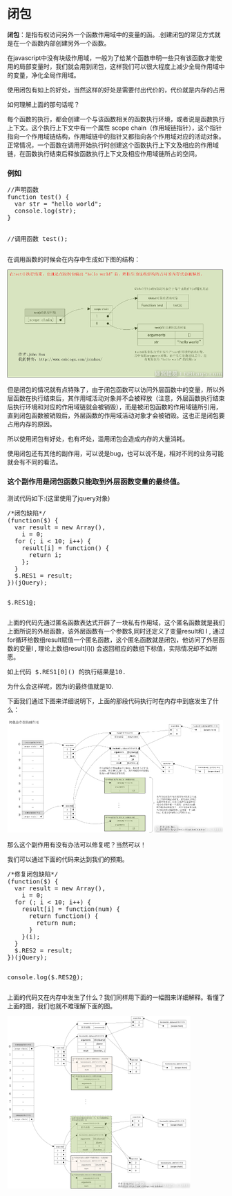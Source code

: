 <h1>闭包</h1>
<p><b>闭包</b>：是指有权访问另外一个函数作用域中的变量的函。.创建闭包的常见方式就是在一个函数内部创建另外一个函数。</p>
<p>在javascript中没有块级作用域，一般为了给某个函数申明一些只有该函数才能使用的局部变量时，我们就会用到闭包，这样我们可以很大程度上减少全局作用域中的变量，净化全局作用域。</p>
<p>使用闭包有如上的好处，当然这样的好处是需要付出代价的，代价就是内存的占用</p>
<p>如何理解上面的那句话呢？</p>
<p>每个函数的执行，都会创建一个与该函数相关的函数执行环境，或者说是函数执行上下文。这个执行上下文中有一个属性 scope chain（作用域链指针），这个指针指向一个作用域链结构，作用域链中的指针又都指向各个作用域对应的活动对象。正常情况，一个函数在调用开始执行时创建这个函数执行上下文及相应的作用域链，在函数执行结束后释放函数执行上下文及相应作用域链所占的空间。</p>

<h3>例如</h3>
<pre>
//声明函数
function test() {
  var str = "hello world";
  console.log(str);
}

//调用函数
test();
</pre>
<p>在调用函数的时候会在内存中生成如下图的结构：</p>
<img src="../img/3.png"/>
<p>但是闭包的情况就有点特殊了，由于闭包函数可以访问外层函数中的变量，所以外层函数在执行结束后，其作用域活动对象并不会被释放（注意，外层函数执行结束后执行环境和对应的作用域链就会被销毁），而是被闭包函数的作用域链所引用，直到闭包函数被销毁后，外层函数的作用域活动对象才会被销毁。这也正是闭包要占用内存的原因。</p>
<p>所以使用闭包有好处，也有坏处，滥用闭包会造成内存的大量消耗。</p>

<p>使用闭包还有其他的副作用，可以说是bug，也可以说不是，相对不同的业务可能就会有不同的看法。</p>

<h3>这个副作用是闭包函数只能取到外层函数变量的最终值。</h3>

<p>测试代码如下:(这里使用了jquery对象)</p>
<pre>
/*闭包缺陷*/
(function($) {
  var result = new Array(),
    i = 0;
  for (; i < 10; i++) {
    result[i] = function() {
      return i;
    };
  }
  $.RES1 = result;
})(jQuery);

$.RES1[0]();
</pre>
<p>上面的代码先通过匿名函数表达式开辟了一块私有作用域，这个匿名函数就是我们上面所说的外层函数，该外层函数有一个参数$,同时还定义了变量result和 I , 通过for循环给数组result赋值一个匿名函数，这个匿名函数就是闭包，他访问了外层函数的变量I , 理论上数组result[i]() 会返回相应的数组下标值，实际情况却不如所愿。</p>
<pre>如上代码 $.RES1[0]() 的执行结果是10. </pre>
<p>为什么会这样呢，因为i的最终值就是10.</p>
<p>下面我们通过下图来详细说明下，上面的那段代码执行时在内存中到底发生了什么：</p>
<img src="../img/4.png"/>
<p>那么这个副作用有没有办法可以修复呢？当然可以！</p>
<p>我们可以通过下面的代码来达到我们的预期。</p>
<pre>
/*修复闭包缺陷*/
(function($) {
  var result = new Array(),
    i = 0;
  for (; i < 10; i++) {
    result[i] = function(num) {
      return function() {
        return num;
      }
    }(i);
  }
  $.RES2 = result;
})(jQuery);

console.log($.RES2[0]());
</pre>
<p>上面的代码又在内存中发生了什么？我们同样用下面的一幅图来详细解释。看懂了上面的图，我们也就不难理解下面的图。</p>
<img src="../img/5.png"/>




